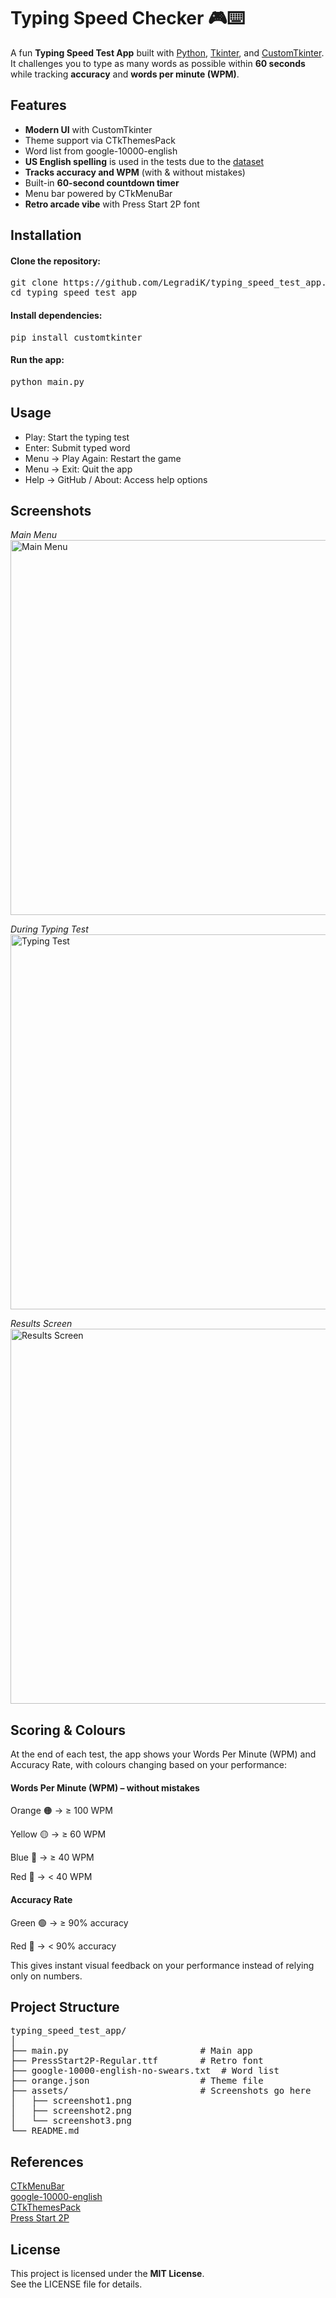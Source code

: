 # Typing Speed Checker 🎮⌨️

A fun **Typing Speed Test App** built with [Python](https://www.python.org/), [Tkinter](https://docs.python.org/3/library/tkinter.html), and [CustomTkinter](https://github.com/TomSchimansky/CustomTkinter).
It challenges you to type as many words as possible within **60 seconds** while tracking **accuracy** and **words per minute (WPM)**.

## Features

- **Modern UI** with CustomTkinter
- Theme support via CTkThemesPack
- Word list from google-10000-english
- **US English spelling** is used in the tests due to the [dataset](https://github.com/first20hours/google-10000-english)
- **Tracks accuracy and WPM** (with & without mistakes)
- Built-in **60-second countdown timer**
- Menu bar powered by CTkMenuBar
- **Retro arcade vibe** with Press Start 2P font


## Installation

#### Clone the repository:

<pre>git clone https://github.com/LegradiK/typing_speed_test_app.git
cd typing_speed_test_app</pre>

#### Install dependencies:

<pre>pip install customtkinter</pre>

#### Run the app:

<pre>python main.py</pre>

## Usage

- Play: Start the typing test
- Enter: Submit typed word
- Menu → Play Again: Restart the game
- Menu → Exit: Quit the app
- Help → GitHub / About: Access help options

## Screenshots

*Main Menu*  
<img width="600" alt="Main Menu" src="https://github.com/user-attachments/assets/775acad1-fe8c-4fae-9514-f15da12c4ed2">

*During Typing Test*  
<img width="600" alt="Typing Test" src="https://github.com/user-attachments/assets/5fcc3f31-c352-431e-a643-f82aba2218fb">

*Results Screen*  
<img width="600" alt="Results Screen" src="https://github.com/user-attachments/assets/ffb77572-ef05-4b4c-bf9f-addefc7b13a5">

## Scoring & Colours

At the end of each test, the app shows your Words Per Minute (WPM) and Accuracy Rate, with colours changing based on your performance:

#### Words Per Minute (WPM) – without mistakes

Orange 🟠 → ≥ 100 WPM

Yellow 🟡 → ≥ 60 WPM

Blue 🔵 → ≥ 40 WPM

Red 🔴 → < 40 WPM

#### Accuracy Rate

Green 🟢 → ≥ 90% accuracy

Red 🔴 → < 90% accuracy

This gives instant visual feedback on your performance instead of relying only on numbers.


## Project Structure
<pre>typing_speed_test_app/
│
├── main.py                         # Main app
├── PressStart2P-Regular.ttf        # Retro font
├── google-10000-english-no-swears.txt  # Word list
├── orange.json                     # Theme file
├── assets/                         # Screenshots go here
│   ├── screenshot1.png
│   ├── screenshot2.png
│   └── screenshot3.png
└── README.md</pre>

## References

[CTkMenuBar](https://github.com/Akascape/CTkMenuBar)</br>
[google-10000-english](https://github.com/first20hours/google-10000-english)</br>
[CTkThemesPack](https://github.com/a13xe/CTkThemesPack?tab=readme-ov-file)</br>
[Press Start 2P](https://fonts.google.com/?query=Press+Start+2P)</br>

## License

This project is licensed under the **MIT License**.</br>
See the LICENSE file for details.

